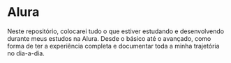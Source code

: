 # Alura
Neste repositório, colocarei tudo o que estiver estudando e desenvolvendo durante meus estudos na Alura. Desde o básico até o avançado, como forma de ter a experiência completa e documentar toda a minha trajetória no dia-a-dia.
